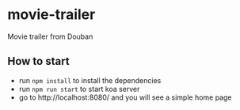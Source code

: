 # movie-trailer
Movie trailer from Douban

## How to start
- run `npm install` to install the dependencies
- run `npm run start` to start koa server
- go to http://localhost:8080/ and you will see a simple home page

